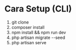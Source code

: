 # Cara Setup (CLI)
1. git clone
2. composer install
3. npm install && npm run dev
4. php artisan migrate --seed
5. php artisan serve
